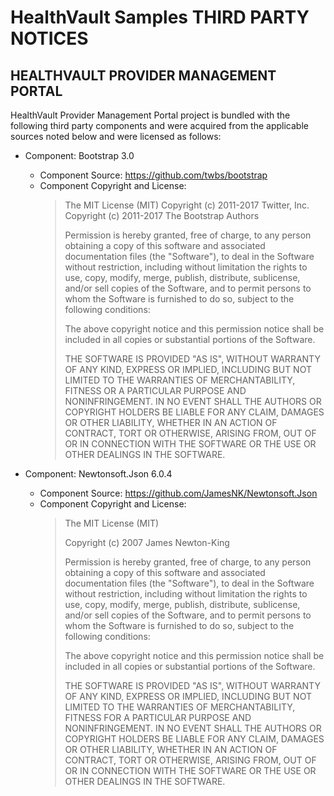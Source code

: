 # HealthVault Samples THIRD PARTY NOTICES

## HEALTHVAULT PROVIDER MANAGEMENT PORTAL

HealthVault Provider Management Portal project is bundled with the following third party components and were acquired from the applicable sources noted below and were licensed as follows:
* Component:  Bootstrap 3.0 
  * Component Source:   https://github.com/twbs/bootstrap
  * Component Copyright and License:
    > The MIT License (MIT)
    > Copyright (c) 2011-2017 Twitter, Inc.
    > Copyright (c) 2011-2017 The Bootstrap Authors
    > 
    > Permission is hereby granted, free of charge, to any person obtaining a copy of this software and associated documentation files (the "Software"), to deal in the Software without restriction, including without limitation the rights to use, copy, modify, merge, publish, distribute, sublicense, and/or sell copies of the Software, and to permit persons to whom the Software is furnished to do so, subject to the following conditions:
    > 
    > The above copyright notice and this permission notice shall be included in all copies or substantial portions of the Software.
    > 
    > THE SOFTWARE IS PROVIDED "AS IS", WITHOUT WARRANTY OF ANY KIND, EXPRESS OR IMPLIED, INCLUDING BUT NOT LIMITED TO THE WARRANTIES OF MERCHANTABILITY, FITNESS  OR A PARTICULAR PURPOSE AND NONINFRINGEMENT. IN NO EVENT SHALL THE AUTHORS OR COPYRIGHT HOLDERS BE LIABLE FOR ANY CLAIM, DAMAGES OR OTHER LIABILITY, WHETHER IN AN ACTION OF CONTRACT, TORT OR OTHERWISE, ARISING FROM, OUT OF OR IN CONNECTION WITH THE SOFTWARE OR THE USE OR OTHER DEALINGS IN THE SOFTWARE.

* Component:  Newtonsoft.Json 6.0.4
  * Component Source:   https://github.com/JamesNK/Newtonsoft.Json
  * Component Copyright and  License:  
    > The MIT License (MIT)
    > 
    > Copyright (c) 2007 James Newton-King
    > 
    > Permission is hereby granted, free of charge, to any person obtaining a copy of this software and associated documentation files (the "Software"), to deal in the Software without restriction, including without limitation the rights to use, copy, modify, merge, publish, distribute, sublicense, and/or sell copies of the Software, and to permit persons to whom the Software is furnished to do so, subject to the following conditions: 
    > 
    > The above copyright notice and this permission notice shall be included in all copies or substantial portions of the Software.
    > 
    > THE SOFTWARE IS PROVIDED "AS IS", WITHOUT WARRANTY OF ANY KIND, EXPRESS OR IMPLIED, INCLUDING BUT NOT LIMITED TO THE WARRANTIES OF MERCHANTABILITY, FITNESS FOR A PARTICULAR PURPOSE AND NONINFRINGEMENT. IN NO EVENT SHALL THE AUTHORS OR COPYRIGHT HOLDERS BE LIABLE FOR ANY CLAIM, DAMAGES OR OTHER LIABILITY, WHETHER IN AN ACTION OF CONTRACT, TORT OR OTHERWISE, ARISING FROM, OUT OF OR IN CONNECTION WITH THE SOFTWARE OR THE USE OR OTHER DEALINGS IN THE SOFTWARE.
